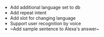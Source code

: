 * Add additional language set to db
* Add repeat intent
* Add slot for changing language
* Support user recognition by voice
* ~Add sample sentence to Alexa's answer~
